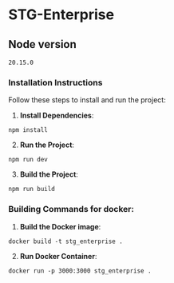 # STG-Enterprise

## Node version
```
20.15.0
```

### Installation Instructions

Follow these steps to install and run the project:

1. **Install Dependencies**:

```
npm install
```

2. **Run the Project**:

```
npm run dev
```

3. **Build the Project**:

```
npm run build
```

### Building Commands for docker:

1. **Build the Docker image**:

```
docker build -t stg_enterprise .
```

2. **Run Docker Container**:

```
docker run -p 3000:3000 stg_enterprise .
```

